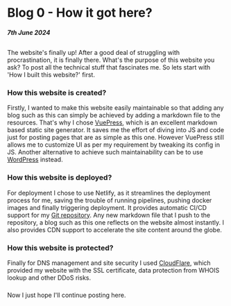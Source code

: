# Blog 0 - How it got here?
##### 7th June 2024
##
The website's finally up! After a good deal of struggling with procrastination, it is finally there. What's the purpose of this website you ask? To post all the technical stuff that fascinates me. So lets start with 'How I built this website?' first.

### How this website is created?
Firstly, I wanted to make this website easily maintainable so that adding any blog such as this can simply be achieved by adding a markdown file to the resources. That's why I chose <a href="https://vuepress.vuejs.org/">VuePress</a>, which is an excellent markdown based static site generator. It saves me the effort of diving into JS and code just for posting pages that are as simple as this one. However VuePress still allows me to customize UI as per my requirement by tweaking its config in JS. Another alternative to achieve such maintainability can be to use <a href="https://wordpress.com/">WordPress</a> instead.

### How this website is deployed?
For deployment I chose to use Netlify, as it streamlines the deployment process for me, saving the trouble of running pipelines, pushing docker images and finally triggering deployment. It provides automatic CI/CD support for my <a href="">Git repository</a>. Any new markdown file that I push to the repository, a blog such as this one reflects on the website almost instantly. I also provides CDN support to accelerate the site content around the globe.

### How this website is protected?
Finally for DNS management and site security I used <a href="https://www.cloudflare.com/">CloudFlare</a>, which provided my website with the SSL certificate, data protection from WHOIS lookup and other DDoS risks.

###

Now I just hope I'll continue posting here.
